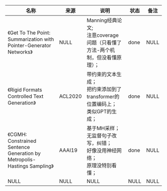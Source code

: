 |名称  |  来源   | 说明  |状态   | 备注  |
|  ----  | ----  |----  | ----  |----  |
| 《Get To The Point: Summarization with Pointer-Generator Networks》  | NULL |Manning经典论文;<br/>注意coverage问题（只看懂了方法-两个机制，但没看懂原理）； |done |NULL |
| 《Rigid Formats Controlled Text Generation》  | ACL2020 |带约束的文本生成；<br/>把约束添加到了transformer的位置编码上；<br/>类似GPT的生成； |done |NULL |
| 《CGMH: Constrained Sentence Generation by Metropolis-Hastings Sampling》  | AAAI19 |基于MH采样；<br/>无监督句子改写，纠错；<br/>好像没用神经网络；<br/>原理没特别看懂； |done |NULL |
| NULL  | NULL |NULL |NULL |NULL |
